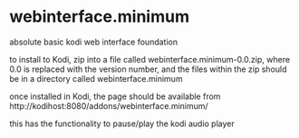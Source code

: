 # webinterface.minimum
absolute basic kodi web interface foundation

to install to Kodi, zip into a file called webinterface.minimum-0.0.zip, where 0.0 is replaced with the version number, and the files within the zip should be in a directory called webinterface.minimum

once installed in Kodi, the page should be available from http://kodihost:8080/addons/webinterface.minimum/

this has the functionality to pause/play the kodi audio player
